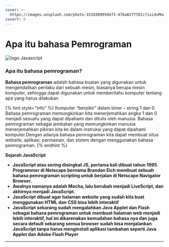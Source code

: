 ```yaml
---
cover: >-
  https://images.unsplash.com/photo-1519389950473-47ba0277781c?ixid=MnwxMjA3fDB8MHxwaG90by1wYWdlfHx8fGVufDB8fHx8&ixlib=rb-1.2.1&auto=format&fit=crop&w=2970&q=80
coverY: 0
---
```


# Apa itu bahasa Pemrograman

![logo Javascript](https://upload.wikimedia.org/wikipedia/commons/thumb/9/99/Unofficial\_JavaScript\_logo\_2.svg/2048px-Unofficial\_JavaScript\_logo\_2.svg.png)

### Apa itu bahasa pemrograman?

**Bahasa pemrograman** adalah bahasa buatan yang digunakan untuk mengendalikan perilaku dari sebuah mesin, biasanya berupa mesin komputer, sehingga dapat digunakan untuk memberitahu komputer tentang apa yang harus dilakukan

{% hint style="info" %}
Komputer “berpikir” dalam biner – string 1 dan 0. Bahasa pemrograman memungkinkan kita menerjemahkan angka 1 dan 0 menjadi sesuatu yang dapat dipahami dan ditulis oleh manusia. Bahasa pemrograman sebagai jembatan yang memungkinkan manusia menerjemahkan pikiran kita ke dalam instruksi yang dapat dipahami komputer.Dengan adanya bahasa pemrograman kita dapat membuat situs website, aplikasi, permainan, dan sistem dengan menggunakan bahasa pemrograman.
{% endhint %}

**Sejarah JavaScript**

* **JavaScript atau sering disingkat JS, pertama kali dibuat tahun 1995. Programmer di Netscape bernama Brandan Eich membuat sebuah bahasa pemrograman scripting untuk berjalan di Netscape Navigator Browser.**
* **Awalnya namanya adalah Mocha, lalu berubah menjadi LiveScript, dan akhirnya menjadi JavaScript.**
* **JavaScript dibuat agar halaman website yang sudah kita buat menggunakan HTML dan CSS bisa lebih interaktif**
* **JavaScript sekarang sudah mengalahkan Java Applet dan Flash sebagai bahasa pemrograman untuk membuat halaman web menjadi lebih interaktif, hal ini dikarenakan kemudahan bahasa nya dan juga secara default sekarang semua browser sudah bisa menjalankan JavaScript tanpa harus menginstall aplikasi tambahan seperti Java Applet dan Adobe Flash Player**

****
